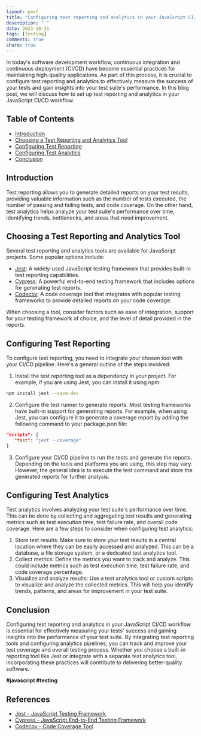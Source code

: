 ```yaml
---
layout: post
title: "Configuring test reporting and analytics in your JavaScript CI/CD workflow"
description: " "
date: 2023-10-31
tags: [testing]
comments: true
share: true
---
```


In today's software development workflow, continuous integration and continuous deployment (CI/CD) have become essential practices for maintaining high-quality applications. As part of this process, it is crucial to configure test reporting and analytics to effectively measure the success of your tests and gain insights into your test suite's performance. In this blog post, we will discuss how to set up test reporting and analytics in your JavaScript CI/CD workflow.

## Table of Contents
- [Introduction](#introduction)
- [Choosing a Test Reporting and Analytics Tool](#choosing-a-test-reporting-and-analytics-tool)
- [Configuring Test Reporting](#configuring-test-reporting)
- [Configuring Test Analytics](#configuring-test-analytics)
- [Conclusion](#conclusion)

## Introduction
Test reporting allows you to generate detailed reports on your test results, providing valuable information such as the number of tests executed, the number of passing and failing tests, and code coverage. On the other hand, test analytics helps analyze your test suite's performance over time, identifying trends, bottlenecks, and areas that need improvement.

## Choosing a Test Reporting and Analytics Tool
Several test reporting and analytics tools are available for JavaScript projects. Some popular options include:
- [Jest](https://jestjs.io/): A widely-used JavaScript testing framework that provides built-in test reporting capabilities.
- [Cypress](https://www.cypress.io/): A powerful end-to-end testing framework that includes options for generating test reports.
- [Codecov](https://codecov.io/): A code coverage tool that integrates with popular testing frameworks to provide detailed reports on your code coverage.

When choosing a tool, consider factors such as ease of integration, support for your testing framework of choice, and the level of detail provided in the reports.

## Configuring Test Reporting
To configure test reporting, you need to integrate your chosen tool with your CI/CD pipeline. Here's a general outline of the steps involved:

1. Install the test reporting tool as a dependency in your project. For example, if you are using Jest, you can install it using npm:
```bash
npm install jest --save-dev
```
2. Configure the test runner to generate reports. Most testing frameworks have built-in support for generating reports. For example, when using Jest, you can configure it to generate a coverage report by adding the following command to your package.json file:
```json
"scripts": {
   "test": "jest --coverage"
}
```
3. Configure your CI/CD pipeline to run the tests and generate the reports. Depending on the tools and platforms you are using, this step may vary. However, the general idea is to execute the test command and store the generated reports for further analysis.

## Configuring Test Analytics
Test analytics involves analyzing your test suite's performance over time. This can be done by collecting and aggregating test results and generating metrics such as test execution time, test failure rate, and overall code coverage. Here are a few steps to consider when configuring test analytics:

1. Store test results: Make sure to store your test results in a central location where they can be easily accessed and analyzed. This can be a database, a file storage system, or a dedicated test analytics tool.
2. Collect metrics: Define the metrics you want to track and analyze. This could include metrics such as test execution time, test failure rate, and code coverage percentage.
3. Visualize and analyze results: Use a test analytics tool or custom scripts to visualize and analyze the collected metrics. This will help you identify trends, patterns, and areas for improvement in your test suite.

## Conclusion
Configuring test reporting and analytics in your JavaScript CI/CD workflow is essential for effectively measuring your tests' success and gaining insights into the performance of your test suite. By integrating test reporting tools and configuring analytics pipelines, you can track and improve your test coverage and overall testing process. Whether you choose a built-in reporting tool like Jest or integrate with a separate test analytics tool, incorporating these practices will contribute to delivering better-quality software.

**#javascript #testing**

## References
- [Jest - JavaScript Testing Framework](https://jestjs.io/)
- [Cypress - JavaScript End-to-End Testing Framework](https://www.cypress.io/)
- [Codecov - Code Coverage Tool](https://codecov.io/)